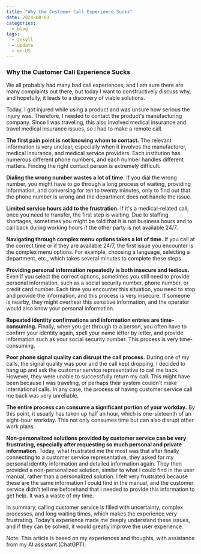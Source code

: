 ```yaml
---
title: "Why the Customer Call Experience Sucks"
date: 2024-08-03
categories:
  - blog
tags:
  - Jekyll
  - update
  - en-US
---
```


### Why the Customer Call Experience Sucks

We all probably had many bad call experiences, and I am sure there are many complaints out there, but today I want to constructively discuss why, and hopefully, it leads to a discovery of viable solutions.

Today, I got injured while using a product and was unsure how serious the injury was. Therefore, I needed to contact the product's manufacturing company. Since I was traveling, this also involved medical insurance and travel medical insurance issues, so I had to make a remote call.

**The first pain point is not knowing whom to contact.** The relevant information is very unclear, especially when it involves the manufacturer, medical insurance, and medical service providers. Each institution has numerous different phone numbers, and each number handles different matters. Finding the right contact person is extremely difficult.

**Dialing the wrong number wastes a lot of time.** If you dial the wrong number, you might have to go through a long process of waiting, providing information, and conversing for ten to twenty minutes, only to find out that the phone number is wrong and the department does not handle the issue.

**Limited service hours add to the frustration.** If it's a medical-related call, once you need to transfer, the first step is waiting. Due to staffing shortages, sometimes you might be told that it is not business hours and to call back during working hours if the other party is not available 24/7.

**Navigating through complex menu options takes a lot of time.** If you call at the correct time or if they are available 24/7, the first issue you encounter is the complex menu options. For example, choosing a language, selecting a department, etc., which takes several minutes to complete these steps.

**Providing personal information repeatedly is both insecure and tedious.** Even if you select the correct options, sometimes you still need to provide personal information, such as a social security number, phone number, or credit card number. Each time you encounter this situation, you need to stop and provide the information, and this process is very insecure. If someone is nearby, they might overhear this sensitive information, and the operator would also know your personal information.

**Repeated identity confirmations and information entries are time-consuming.** Finally, when you get through to a person, you often have to confirm your identity again, spell your name letter by letter, and provide information such as your social security number. This process is very time-consuming.

**Poor phone signal quality can disrupt the call process.** During one of my calls, the signal quality was poor and the call kept dropping. I decided to hang up and ask the customer service representative to call me back. However, they were unable to successfully return my call. This might have been because I was traveling, or perhaps their system couldn't make international calls. In any case, the process of having customer service call me back was very unreliable.

**The entire process can consume a significant portion of your workday.** By this point, it usually has taken up half an hour, which is one-sixteenth of an eight-hour workday. This not only consumes time but can also disrupt other work plans.

**Non-personalized solutions provided by customer service can be very frustrating, especially after requesting so much personal and private information.** Today, what frustrated me the most was that after finally connecting to a customer service representative, they asked for my personal identity information and detailed information again. They then provided a non-personalized solution, similar to what I could find in the user manual, rather than a personalized solution. I felt very frustrated because these are the same information I could find in the manual, and the customer service didn't tell me beforehand that I needed to provide this information to get help. It was a waste of my time.

In summary, calling customer service is filled with uncertainty, complex processes, and long waiting times, which makes the experience very frustrating. Today's experience made me deeply understand these issues, and if they can be solved, it would greatly improve the user experience.

Note: This article is based on my experiences and thoughts, with assistance from my AI assistant (ChatGPT).